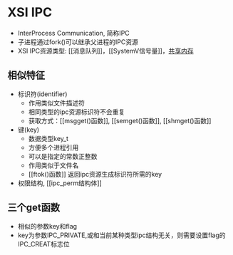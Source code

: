 # XSI IPC 

- InterProcess Communication, 简称IPC
- 子进程通过fork()可以继承父进程的IPC资源
- XSI IPC资源类型: [[消息队列]]，[[SystemV信号量]]，[共享内存](linux-shared-memory-segment.md)

## 相似特征

- 标识符(identifier)
  - 作用类似文件描述符 
  - 相同类型的ipc资源标识符不会重复
  - 获取方式：[[msgget()函数]], [[semget()函数]], [[shmget()函数]]
- 键(key)
  - 数据类型key_t
  - 方便多个进程引用
  - 可以是指定的常数正整数
  - 作用类似于文件名
  - [[ftok()函数]] 返回ipc资源生成标识符所需的key
- 权限结构, [[ipc_perm结构体]]

## 三个get函数

- 相似的参数key和flag
- key为参数IPC_PRIVATE,或和当前某种类型ipc结构无关，则需要设置flag的IPC_CREAT标志位